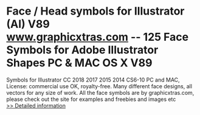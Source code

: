# Face / Head symbols for Illustrator (AI) V89<br />www.graphicxtras.com -- 125 Face Symbols for Adobe Illustrator Shapes PC & MAC OS X V89

Symbols for Illustrator CC 2018 2017 2015 2014 CS6-10 PC and MAC, License: commercial use OK, royalty-free. Many different face designs, all vectors for any size of work. All the face symbols are by graphicxtras.com, please check out the site for examples and freebies and images etc<br />[>> Detailed information](https://secure.shareit.com/shareit/product.html?productid=300469206&affiliateid=200057808)